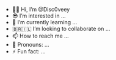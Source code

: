 - 👊🏻 Hi, I’m @Disc0veey
- 😎 I’m interested in ...
- 🌱 I’m currently learning ...
- 🇧🇷🇮🇱 I’m looking to collaborate on ...
- 📫 How to reach me ...
- 🤠 Pronouns: ...
- ⚡ Fun fact: ...

<!---
Disc0veey/Disc0veey is a ✨ special ✨ repository because its `README.md` (this file) appears on your GitHub profile.
You can click the Preview link to take a look at your changes.
--->
